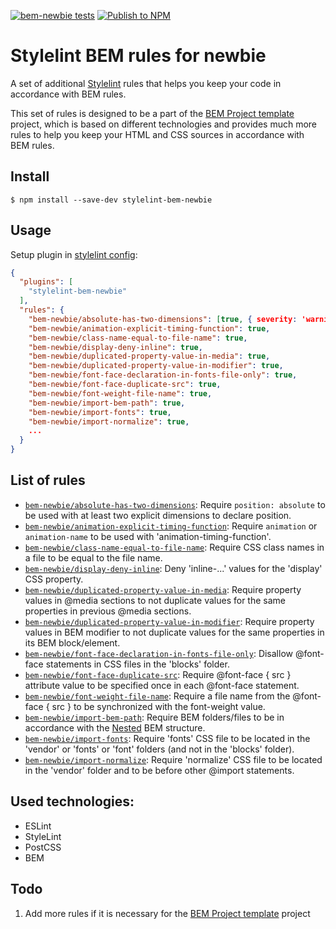 [![bem-newbie tests](https://github.com/IgnatovDan/stylelint-bem-newbie/actions/workflows/run-tests.yml/badge.svg?branch=master)](https://github.com/IgnatovDan/stylelint-bem-newbie/actions/workflows/run-tests.yml)
[![Publish to NPM](https://github.com/IgnatovDan/stylelint-bem-newbie/actions/workflows/publish-to-npm.yml/badge.svg?event=release)](https://github.com/IgnatovDan/stylelint-bem-newbie/actions/workflows/publish-to-npm.yml)

# Stylelint BEM rules for newbie

A set of additional [Stylelint](https://stylelint.io/) rules that helps you keep your code in accordance with BEM rules.

This set of rules is designed to be a part of the [BEM Project template](https://github.com/IgnatovDan/bem-project) project, which is based on different technologies and provides much more rules to help you keep your HTML and CSS sources in accordance with BEM rules.

## Install

```
$ npm install --save-dev stylelint-bem-newbie
```

## Usage

Setup plugin in [stylelint config](http://stylelint.io/user-guide/configuration/):

```json
{
  "plugins": [
    "stylelint-bem-newbie"
  ],
  "rules": {
    "bem-newbie/absolute-has-two-dimensions": [true, { severity: 'warning' }],
    "bem-newbie/animation-explicit-timing-function": true,
    "bem-newbie/class-name-equal-to-file-name": true,
    "bem-newbie/display-deny-inline": true,    
    "bem-newbie/duplicated-property-value-in-media": true,
    "bem-newbie/duplicated-property-value-in-modifier": true,
    "bem-newbie/font-face-declaration-in-fonts-file-only": true,
    "bem-newbie/font-face-duplicate-src": true,
    "bem-newbie/font-weight-file-name": true,
    "bem-newbie/import-bem-path": true,
    "bem-newbie/import-fonts": true,
    "bem-newbie/import-normalize": true,
    ...
  }
}
```

## List of rules

- [`bem-newbie/absolute-has-two-dimensions`](./rules/absolute-has-two-dimensions/README.md): Require `position: absolute` to be used with at least two explicit dimensions to declare position.
- [`bem-newbie/animation-explicit-timing-function`](./rules/animation-explicit-timing-function/README.md): Require `animation` or `animation-name` to be used with 'animation-timing-function'.
- [`bem-newbie/class-name-equal-to-file-name`](./rules/class-name-equal-to-file-name/README.md): Require CSS class names in a file to be equal to the file name.
- [`bem-newbie/display-deny-inline`](./rules/display-deny-inline/README.md): Deny 'inline-...' values for the 'display' CSS property.
- [`bem-newbie/duplicated-property-value-in-media`](./rules/duplicated-property-value-in-media/README.md): Require property values in @media sections to not duplicate values for the same properties in previous @media sections.
- [`bem-newbie/duplicated-property-value-in-modifier`](./rules/duplicated-property-value-in-modifier/README.md): Require property values in BEM modifier to not duplicate values for the same properties in its BEM block/element.
- [`bem-newbie/font-face-declaration-in-fonts-file-only`](./rules/font-face-declaration-in-fonts-file-only/README.md): Disallow @font-face statements in CSS files in the 'blocks' folder.
- [`bem-newbie/font-face-duplicate-src`](./rules/font-face-duplicate-src/README.md): Require @font-face { src } attribute value to be specified once in each @font-face statement.
- [`bem-newbie/font-weight-file-name`](./rules/font-weight-file-name/README.md): Require a file name from the @font-face { src } to be synchronized with the font-weight value.
- [`bem-newbie/import-bem-path`](./rules/import-bem-path/README.md): Require BEM folders/files to be in accordance with the [Nested](https://ru.bem.info/methodology/filestructure/#nested) BEM structure.
- [`bem-newbie/import-fonts`](./rules/import-fonts/README.md): Require 'fonts' CSS file to be located in the 'vendor' or 'fonts' or 'font' folders (and not in the 'blocks' folder).
- [`bem-newbie/import-normalize`](./rules/import-normalize/README.md): Require 'normalize' CSS file to be located in the 'vendor' folder and to be before other @import statements.


## Used technologies:
- ESLint
- StyleLint
- PostCSS
- BEM

## Todo

1. Add more rules if it is necessary for the [BEM Project template](https://github.com/IgnatovDan/bem-project) project
